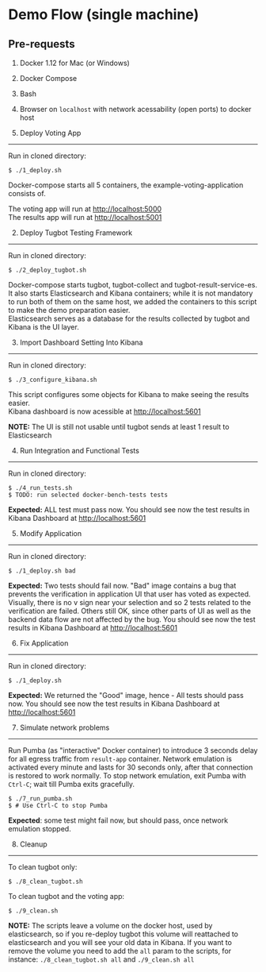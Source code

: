 Demo Flow (single machine)
=========

Pre-requests
------------

1. Docker 1.12 for Mac (or Windows)
2. Docker Compose
3. Bash
4. Browser on `localhost` with network acessability (open ports) to docker host 

1. Deploy Voting App 
----

Run in cloned directory: 

    $ ./1_deploy.sh
	
Docker-compose starts all 5 containers, the example-voting-application consists of.

The voting app will run at [http://localhost:5000](http://localhost:5000)  
The results app will run at [http://localhost:5001](http://localhost:5001)

2. Deploy Tugbot Testing Framework
----

Run in cloned directory:

    $ ./2_deploy_tugbot.sh

Docker-compose starts tugbot, tugbot-collect and tugbot-result-service-es.  
It also starts Elasticsearch and Kibana containers; while it is not mandatory to run both of them on the same host, we added the containers to this script to make the demo preparation easier.  
Elasticsearch serves as a database for the results collected by tugbot and Kibana is the UI layer.

3. Import Dashboard Setting Into Kibana 
----

Run in cloned directory:

    $ ./3_configure_kibana.sh

This script configures some objects for Kibana to make seeing the results easier.  
Kibana dashboard is now acessible at [http://localhost:5601](http://localhost:5601)

**NOTE:** The UI is still not usable until tugbot sends at least 1 result to Elasticsearch

4. Run Integration and Functional Tests
----
    
Run in cloned directory:

    $ ./4_run_tests.sh
    $ TODO: run selected docker-bench-tests tests

**Expected:** ALL test must pass now.
You should see now the test results in Kibana Dashboard at [http://localhost:5601](http://localhost:5601)

5. Modify Application
----

Run in cloned directory:
 
    $ ./1_deploy.sh bad
	
**Expected:** Two tests should fail now. "Bad" image contains a bug that prevents the verification in application UI that user has voted as expected. Visually, there is no v sign near your selection and so 2 tests related to the verification are failed. Others still OK, since other parts of UI as well as the backend data flow are not affected by the bug.
You should see now the test results in Kibana Dashboard at [http://localhost:5601](http://localhost:5601)

6. Fix Application
----

Run in cloned directory:
 
    $ ./1_deploy.sh

**Expected:** We returned the "Good" image, hence - All tests should pass now.
You should see now the test results in Kibana Dashboard at [http://localhost:5601](http://localhost:5601)

7. Simulate network problems
----

Run Pumba (as "interactive" Docker container) to introduce 3 seconds delay for all egress traffic from `result-app` container. Network emulation is activated every minute and lasts for 30 seconds only, after that connection is restored to work normally.
To stop network emulation, exit Pumba with `Ctrl-C`; wait till Pumba exits gracefully.

    $ ./7_run_pumba.sh
    $ # Use Ctrl-C to stop Pumba

**Expected**: some test might fail now, but should pass, once network emulation stopped.

8. Cleanup
----

To clean tugbot only:

    $ ./8_clean_tugbot.sh

To clean tugbot and the voting app:

    $ ./9_clean.sh


**NOTE:** The scripts leave a volume on the docker host, used by elasticsearch, so if you re-deploy tugbot this volume will reattached to elasticsearch and you will see your old data in Kibana.
If you want to remove the volume you need to add the `all` param to the scripts, for instance: `./8_clean_tugbot.sh all` and `./9_clean.sh all`
